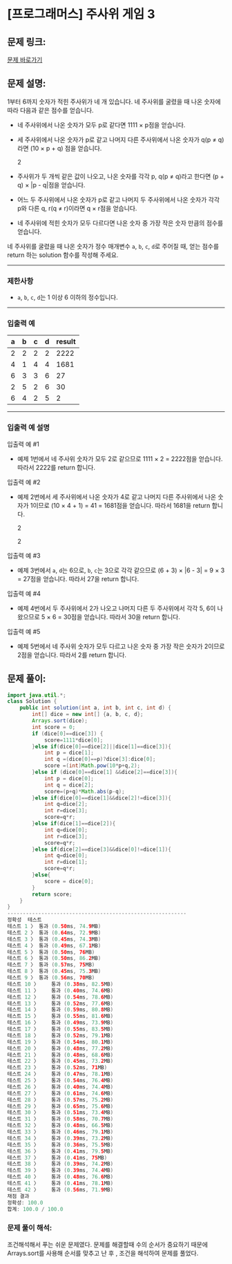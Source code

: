 # [프로그래머스] 주사위 게임 3

## 문제 링크:

[문제 바로가기](https://school.programmers.co.kr/learn/courses/30/lessons/181916)

## 문제 설명:

1부터 6까지 숫자가 적힌 주사위가 네 개 있습니다. 네 주사위를 굴렸을 때 나온 숫자에 따라 다음과 같은 점수를 얻습니다.

- 네 주사위에서 나온 숫자가 모두 p로 같다면 1111 × p점을 얻습니다.
- 세 주사위에서 나온 숫자가 p로 같고 나머지 다른 주사위에서 나온 숫자가 q(p ≠ q)라면 (10 × p + q) 점을 얻습니다.
    
    2
    
- 주사위가 두 개씩 같은 값이 나오고, 나온 숫자를 각각 p, q(p ≠ q)라고 한다면 (p + q) × |p - q|점을 얻습니다.
- 어느 두 주사위에서 나온 숫자가 p로 같고 나머지 두 주사위에서 나온 숫자가 각각 p와 다른 q, r(q ≠ r)이라면 q × r점을 얻습니다.
- 네 주사위에 적힌 숫자가 모두 다르다면 나온 숫자 중 가장 작은 숫자 만큼의 점수를 얻습니다.

네 주사위를 굴렸을 때 나온 숫자가 정수 매개변수 `a`, `b`, `c`, `d`로 주어질 때, 얻는 점수를 return 하는 solution 함수를 작성해 주세요.

---

### 제한사항

- `a`, `b`, `c`, `d`는 1 이상 6 이하의 정수입니다.

---

### 입출력 예

| a | b | c | d | result |
| --- | --- | --- | --- | --- |
| 2 | 2 | 2 | 2 | 2222 |
| 4 | 1 | 4 | 4 | 1681 |
| 6 | 3 | 3 | 6 | 27 |
| 2 | 5 | 2 | 6 | 30 |
| 6 | 4 | 2 | 5 | 2 |

---

### 입출력 예 설명

입출력 예 #1

- 예제 1번에서 네 주사위 숫자가 모두 2로 같으므로 1111 × 2 = 2222점을 얻습니다. 따라서 2222를 return 합니다.

입출력 예 #2

- 예제 2번에서 세 주사위에서 나온 숫자가 4로 같고 나머지 다른 주사위에서 나온 숫자가 1이므로 (10 × 4 + 1) = 41 = 1681점을 얻습니다. 따라서 1681을 return 합니다.
    
    2
    
    2
    

입출력 예 #3

- 예제 3번에서 `a`, `d`는 6으로, `b`, `c`는 3으로 각각 같으므로 (6 + 3) × |6 - 3| = 9 × 3 = 27점을 얻습니다. 따라서 27을 return 합니다.

입출력 예 #4

- 예제 4번에서 두 주사위에서 2가 나오고 나머지 다른 두 주사위에서 각각 5, 6이 나왔으므로 5 × 6 = 30점을 얻습니다. 따라서 30을 return 합니다.

입출력 예 #5

- 예제 5번에서 네 주사위 숫자가 모두 다르고 나온 숫자 중 가장 작은 숫자가 2이므로 2점을 얻습니다. 따라서 2를 return 합니다.

## 문제 풀이:

```java
import java.util.*;
class Solution {
    public int solution(int a, int b, int c, int d) {
        int[] dice = new int[] {a, b, c, d};
        Arrays.sort(dice);
        int score = 0;
        if (dice[0]==dice[3]) {  
            score=1111*dice[0];
        }else if(dice[0]==dice[2]||dice[1]==dice[3]){  
            int p = dice[1];
            int q =(dice[0]==p)?dice[3]:dice[0];
            score =(int)Math.pow(10*p+q,2);
        }else if (dice[0]==dice[1] &&dice[2]==dice[3]){ 
            int p = dice[0];
            int q = dice[2];
            score=(p+q)*Math.abs(p-q);
        }else if(dice[0]==dice[1]&&dice[2]!=dice[3]){
            int q=dice[2];
            int r=dice[3];
            score=q*r;
        }else if(dice[1]==dice[2]){
            int q=dice[0];
            int r=dice[3];
            score=q*r;
        }else if(dice[2]==dice[3]&&dice[0]!=dice[1]){
            int q=dice[0];
            int r=dice[1];
            score=q*r;
        }else{
            score = dice[0];
        }
        return score;
    }
}
----------------------------------------------------------
정확성  테스트
테스트 1 〉	통과 (0.50ms, 74.9MB)
테스트 2 〉	통과 (0.64ms, 72.9MB)
테스트 3 〉	통과 (0.45ms, 74.3MB)
테스트 4 〉	통과 (0.49ms, 67.1MB)
테스트 5 〉	통과 (0.50ms, 76MB)
테스트 6 〉	통과 (0.50ms, 86.2MB)
테스트 7 〉	통과 (0.57ms, 75MB)
테스트 8 〉	통과 (0.45ms, 75.3MB)
테스트 9 〉	통과 (0.56ms, 70MB)
테스트 10 〉	통과 (0.38ms, 82.5MB)
테스트 11 〉	통과 (0.40ms, 74.6MB)
테스트 12 〉	통과 (0.54ms, 78.6MB)
테스트 13 〉	통과 (0.52ms, 77.6MB)
테스트 14 〉	통과 (0.59ms, 80.8MB)
테스트 15 〉	통과 (0.55ms, 81.6MB)
테스트 16 〉	통과 (0.49ms, 73.9MB)
테스트 17 〉	통과 (0.55ms, 83.5MB)
테스트 18 〉	통과 (0.52ms, 79.1MB)
테스트 19 〉	통과 (0.54ms, 80.1MB)
테스트 20 〉	통과 (0.48ms, 77.2MB)
테스트 21 〉	통과 (0.48ms, 68.6MB)
테스트 22 〉	통과 (0.45ms, 73.2MB)
테스트 23 〉	통과 (0.52ms, 71MB)
테스트 24 〉	통과 (0.47ms, 78.1MB)
테스트 25 〉	통과 (0.54ms, 76.4MB)
테스트 26 〉	통과 (0.40ms, 74.4MB)
테스트 27 〉	통과 (0.61ms, 74.6MB)
테스트 28 〉	통과 (0.57ms, 75.2MB)
테스트 29 〉	통과 (0.65ms, 75.6MB)
테스트 30 〉	통과 (0.51ms, 73.4MB)
테스트 31 〉	통과 (0.58ms, 70.7MB)
테스트 32 〉	통과 (0.48ms, 66.5MB)
테스트 33 〉	통과 (0.46ms, 79.1MB)
테스트 34 〉	통과 (0.39ms, 73.2MB)
테스트 35 〉	통과 (0.36ms, 75.5MB)
테스트 36 〉	통과 (0.41ms, 79.5MB)
테스트 37 〉	통과 (0.41ms, 75MB)
테스트 38 〉	통과 (0.39ms, 74.2MB)
테스트 39 〉	통과 (0.39ms, 74.4MB)
테스트 40 〉	통과 (0.48ms, 76.6MB)
테스트 41 〉	통과 (0.41ms, 78.1MB)
테스트 42 〉	통과 (0.56ms, 71.9MB)
채점 결과
정확성: 100.0
합계: 100.0 / 100.0
```

### **문제 풀이 해석:**

조건해석해서 푸는 쉬운 문제였다. 문제를 해결할때 수의 순서가 중요하기 때문에 Arrays.sort를 사용해 순서를 맞추고 난 후 , 조건을 해석하여 문제를 풀었다.
